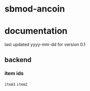 # sbmod-ancoin
# documentation
last updated yyyy-mm-dd for version 0.1

## backend
### item ids
`item1`
`item2`

